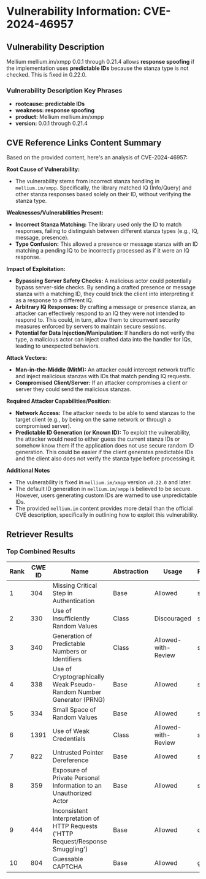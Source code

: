 # Vulnerability Information: CVE-2024-46957

## Vulnerability Description
Mellium mellium.im/xmpp 0.0.1 through 0.21.4 allows **response spoofing** if the implementation uses **predictable IDs** because the stanza type is not checked. This is fixed in 0.22.0.

### Vulnerability Description Key Phrases
- **rootcause:** **predictable IDs**
- **weakness:** **response spoofing**
- **product:** Mellium mellium.im/xmpp
- **version:** 0.0.1 through 0.21.4

## CVE Reference Links Content Summary
Based on the provided content, here's an analysis of CVE-2024-46957:

**Root Cause of Vulnerability:**

*   The vulnerability stems from incorrect stanza handling in `mellium.im/xmpp`. Specifically, the library matched IQ (Info/Query) and other stanza responses based solely on their ID, without verifying the stanza type.

**Weaknesses/Vulnerabilities Present:**

*   **Incorrect Stanza Matching:** The library used only the ID to match responses, failing to distinguish between different stanza types (e.g., IQ, message, presence).
*   **Type Confusion:** This allowed a presence or message stanza with an ID matching a pending IQ to be incorrectly processed as if it were an IQ response.

**Impact of Exploitation:**

*   **Bypassing Server Safety Checks:** A malicious actor could potentially bypass server-side checks. By sending a crafted presence or message stanza with a matching ID, they could trick the client into interpreting it as a response to a different IQ.
*  **Arbitrary IQ Responses:** By crafting a message or presence stanza, an attacker can effectively respond to an IQ they were not intended to respond to. This could, in turn, allow them to circumvent security measures enforced by servers to maintain secure sessions.
*   **Potential for Data Injection/Manipulation:** If handlers do not verify the type, a malicious actor can inject crafted data into the handler for IQs, leading to unexpected behaviors.

**Attack Vectors:**

*   **Man-in-the-Middle (MitM):** An attacker could intercept network traffic and inject malicious stanzas with IDs that match pending IQ requests.
*   **Compromised Client/Server:** If an attacker compromises a client or server they could send the malicious stanzas.

**Required Attacker Capabilities/Position:**

*   **Network Access:** The attacker needs to be able to send stanzas to the target client (e.g., by being on the same network or through a compromised server).
*  **Predictable ID Generation (or Known ID):** To exploit the vulnerability, the attacker would need to either guess the current stanza IDs or somehow know them if the application does not use secure random ID generation. This could be easier if the client generates predictable IDs and the client also does not verify the stanza type before processing it.

**Additional Notes**

*   The vulnerability is fixed in `mellium.im/xmpp` version `v0.22.0` and later.
*   The default ID generation in `mellium.im/xmpp` is believed to be secure. However, users generating custom IDs are warned to use unpredictable IDs.
* The provided `mellium.im` content provides more detail than the official CVE description, specifically in outlining how to exploit this vulnerability.

## Retriever Results

### Top Combined Results

| Rank | CWE ID | Name | Abstraction | Usage  | Retrievers | Individual Scores |
|------|--------|------|-------------|-------|------------|-------------------|
| 1 | 304 | Missing Critical Step in Authentication | Base | Allowed | sparse | 0.219 |
| 2 | 330 | Use of Insufficiently Random Values | Class | Discouraged | sparse | 0.212 |
| 3 | 340 | Generation of Predictable Numbers or Identifiers | Class | Allowed-with-Review | sparse | 0.198 |
| 4 | 338 | Use of Cryptographically Weak Pseudo-Random Number Generator (PRNG) | Base | Allowed | sparse | 0.176 |
| 5 | 334 | Small Space of Random Values | Base | Allowed | sparse | 0.172 |
| 6 | 1391 | Use of Weak Credentials | Class | Allowed-with-Review | sparse | 0.168 |
| 7 | 822 | Untrusted Pointer Dereference | Base | Allowed | sparse | 0.159 |
| 8 | 359 | Exposure of Private Personal Information to an Unauthorized Actor | Base | Allowed | sparse | 0.156 |
| 9 | 444 | Inconsistent Interpretation of HTTP Requests ('HTTP Request/Response Smuggling') | Base | Allowed | dense | 0.513 |
| 10 | 804 | Guessable CAPTCHA | Base | Allowed | graph | 0.002 |

